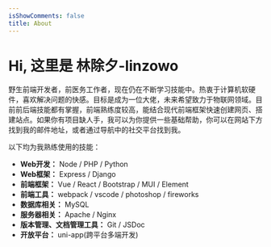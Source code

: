 ```yaml
---
isShowComments: false
title: About
---
```

# Hi, 这里是 林除夕-linzowo



野生前端开发者，前医务工作者，现在仍在不断学习技能中。热衷于计算机软硬件，喜欢解决问题的快感。目标是成为一位大佬，未来希望致力于物联网领域。目前前后端技能都有掌握，前端熟练度较高，能结合现代前端框架快速创建网页、搭建站点。如果你有项目缺人手，我可以为你提供一些基础帮助，你可以在网站下方找到我的邮件地址，或者通过导航中的社交平台找到我。

以下均为我熟练使用的技能：
                                                         
- **Web开发：**     Node / PHP / Python
- **Web框架：**     Express / Django
- **前端框架：**        Vue / React  / Bootstrap / MUI / Element
- **前端工具：**        webpack / vscode / photoshop / fireworks
- **数据库相关：**      MySQL
- **服务器相关：**      Apache / Nginx
- **版本管理、文档管理工具：**      Git / JSDoc
- **开放平台：**         uni-app(跨平台多端开发)

​	

